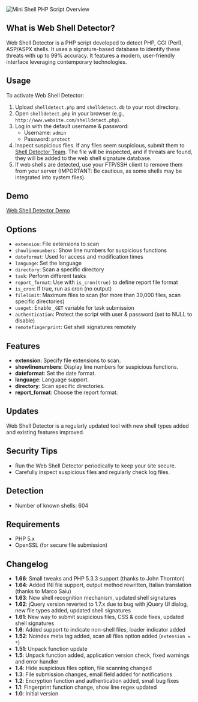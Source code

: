 ![Mini Shell PHP Script Overview](https://i.imgur.com/PyKET5A.png "Mini Shell PHP Script Overview")

## What is Web Shell Detector?

Web Shell Detector is a PHP script developed to detect PHP, CGI (Perl), ASP/ASPX shells. It uses a signature-based database to identify these threats with up to 99% accuracy. It features a modern, user-friendly interface leveraging contemporary technologies.

## Usage
To activate Web Shell Detector:

1. Upload `shelldetect.php` and `shelldetect.db` to your root directory.
2. Open `shelldetect.php` in your browser (e.g., `http://www.website.com/shelldetect.php`).
3. Log in with the default username & password:
   - Username: `admin`
   - Password: `protect`
4. Inspect suspicious files. If any files seem suspicious, submit them to [Shell Detector Team](http://www.shelldetector.com). The file will be inspected, and if threats are found, they will be added to the web shell signature database.
5. If web shells are detected, use your FTP/SSH client to remove them from your server (IMPORTANT: Be cautious, as some shells may be integrated into system files).

## Demo
[Web Shell Detector Demo](http://www.emposha.com/demo/shelldetect/)

## Options
- `extension`: File extensions to scan
- `showlinenumbers`: Show line numbers for suspicious functions
- `dateformat`: Used for access and modification times
- `language`: Set the language
- `directory`: Scan a specific directory
- `task`: Perform different tasks
- `report_format`: Use with `is_cron(true)` to define report file format
- `is_cron`: If true, run as cron (no output)
- `filelimit`: Maximum files to scan (for more than 30,000 files, scan specific directories)
- `useget`: Enable `_GET` variable for task submission
- `authentication`: Protect the script with user & password (set to NULL to disable)
- `remotefingerprint`: Get shell signatures remotely


## Features

- **extension**: Specify file extensions to scan.
- **showlinenumbers**: Display line numbers for suspicious functions.
- **dateformat**: Set the date format.
- **language**: Language support.
- **directory**: Scan specific directories.
- **report_format**: Choose the report format.

## Updates

Web Shell Detector is a regularly updated tool with new shell types added and existing features improved.

## Security Tips

- Run the Web Shell Detector periodically to keep your site secure.
- Carefully inspect suspicious files and regularly check log files.



## Detection
- Number of known shells: 604

## Requirements
- PHP 5.x
- OpenSSL (for secure file submission)


## Changelog
- **1.66**: Small tweaks and PHP 5.3.3 support (thanks to John Thornton)
- **1.64**: Added INI file support, output method rewritten, Italian translation (thanks to Marco Saiu)
- **1.63**: New shell recognition mechanism, updated shell signatures
- **1.62**: jQuery version reverted to 1.7.x due to bug with jQuery UI dialog, new file types added, updated shell signatures
- **1.61**: New way to submit suspicious files, CSS & code fixes, updated shell signatures
- **1.6**: Added support to indicate non-shell files, loader indicator added
- **1.52**: Noindex meta tag added, scan all files option added (`extension = *`)
- **1.51**: Unpack function update
- **1.5**: Unpack function added, application version check, fixed warnings and error handler
- **1.4**: Hide suspicious files option, file scanning changed
- **1.3**: File submission changes, email field added for notifications
- **1.2**: Encryption function and authentication added, small bug fixes
- **1.1**: Fingerprint function change, show line regex updated
- **1.0**: Initial version
